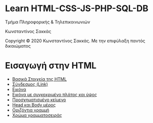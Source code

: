 
<html>
<body>
<h1> Learn HTML-CSS-JS-PHP-SQL-DB</h1>
<p> Τμήμα Πληροφορικής & Τηλεπικοινωνιών </p>
<p> Κωνσταντίνος Σακκάς</p>
  <p>Copyright © 2020 Κωνσταντίνος Σακκάς. Με την επιφύλαξη παντός δικαιώματος</p>
  <h1></h1>

<h1>Εισαγωγή στην HTML</h1>
<ul>
<li><a href="basic_1.html" target="_blank">Βασικά Στοιχεία της HTML </a></li>
<li><a href="ahref.html">Σύνδεσμος (Link)</a></li>
<li><a href="img.html">Εικόνα</a></li>
<li><a href="img_with_size.html">Εικόνα με συγκεκριμένο πλάτος και ύψος</a></li>
<li><a href="pre.html">Προσχηματισμένο κείμενο</a></li>
<li><a href="head_and_body.html">Head και Body μέρος</a></li>
<li><a href="hr.html">Οριζόντια γραμμή</a></li>
<li><a href="style_color.html">Χρώμα γραμματοσειράς</a></li>



</ul>
</body>
</html>